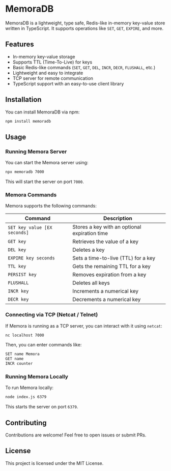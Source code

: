 # MemoraDB

MemoraDB is a lightweight, type safe, Redis-like in-memory key-value store written in TypeScript. It supports operations like `SET`, `GET`, `EXPIRE`, and more.

## Features

- In-memory key-value storage
- Supports TTL (Time-To-Live) for keys
- Basic Redis-like commands (`SET`, `GET`, `DEL`, `INCR`, `DECR`, `FLUSHALL`, etc.)
- Lightweight and easy to integrate
- TCP server for remote communication
- TypeScript support with an easy-to-use client library

## Installation

You can install MemoraDB via npm:

```sh
npm install memoradb
```

## Usage

### Running Memora Server

You can start the Memora server using:

```sh
npx memoradb 7000
```

This will start the server on port `7000`.

<!-- ### Using MemoraDB in a Node.js Project

You can use Memora as a client inside your Node.js application:

```ts
import { MemoraClient } from "memoradb";

(async () => {
  const memora = new MemoraClient("localhost", 7000);
  await memora.connect();

  console.log(await memora.set("user", "Harshit")); // OK
  console.log(await memora.get("user")); // Harshit
  console.log(await memora.incr("counter")); // 1
  console.log(await memora.expire("user", 10)); // 1 (sets expiry for 10 seconds)

  setTimeout(async () => {
    console.log(await memora.get("user")); // (nil)
  }, 11000);
})();
``` -->

### Memora Commands

Memora supports the following commands:

| Command                      | Description                                   |
| ---------------------------- | --------------------------------------------- |
| `SET key value [EX seconds]` | Stores a key with an optional expiration time |
| `GET key`                    | Retrieves the value of a key                  |
| `DEL key`                    | Deletes a key                                 |
| `EXPIRE key seconds`         | Sets a time-to-live (TTL) for a key           |
| `TTL key`                    | Gets the remaining TTL for a key              |
| `PERSIST key`                | Removes expiration from a key                 |
| `FLUSHALL`                   | Deletes all keys                              |
| `INCR key`                   | Increments a numerical key                    |
| `DECR key`                   | Decrements a numerical key                    |

### Connecting via TCP (Netcat / Telnet)

If Memora is running as a TCP server, you can interact with it using `netcat`:

```sh
nc localhost 7000
```

Then, you can enter commands like:

```sh
SET name Memora
GET name
INCR counter
```

### Running Memora Locally

To run Memora locally:

```sh
node index.js 6379
```

This starts the server on port `6379`.

## Contributing

Contributions are welcome! Feel free to open issues or submit PRs.

## License

This project is licensed under the MIT License.
